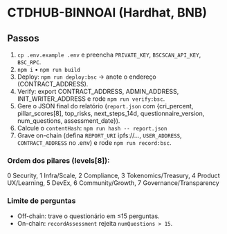 # CTDHUB-BINNOAI (Hardhat, BNB)

## Passos
1) `cp .env.example .env` e preencha `PRIVATE_KEY`, `BSCSCAN_API_KEY`, `BSC_RPC`.
2) `npm i` • `npm run build`
3) Deploy: `npm run deploy:bsc` → anote o endereço (CONTRACT_ADDRESS).
4) Verify: export CONTRACT_ADDRESS, ADMIN_ADDRESS, INIT_WRITER_ADDRESS e rode `npm run verify:bsc`.
5) Gere o JSON final do relatório (`report.json` com {cri_percent, pillar_scores[8], top_risks, next_steps_14d, questionnaire_version, num_questions, assessment_date}).
6) Calcule o `contentHash`: `npm run hash -- report.json`
7) Grave on-chain (defina `REPORT_URI` ipfs://..., `USER_ADDRESS`, `CONTRACT_ADDRESS` no .env) e rode `npm run record:bsc`.

### Ordem dos pilares (levels[8]):
0 Security, 1 Infra/Scale, 2 Compliance, 3 Tokenomics/Treasury,
4 Product UX/Learning, 5 DevEx, 6 Community/Growth, 7 Governance/Transparency

### Limite de perguntas
- Off-chain: trave o questionário em ≤15 perguntas.
- On-chain: `recordAssessment` rejeita `numQuestions > 15`.